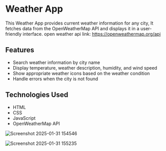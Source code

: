 # Weather App

This Weather App provides current weather information for any city, It fetches data from the OpenWeatherMap API and displays it in a user-friendly interface.
open weather api link: https://openweathermap.org/api
## Features

- Search weather information by city name
- Display temperature, weather description, humidity, and wind speed
- Show appropriate weather icons based on the weather condition
- Handle errors when the city is not found

## Technologies Used

- HTML
- CSS
- JavaScript
- OpenWeatherMap API

![Screenshot 2025-01-31 154546](https://github.com/user-attachments/assets/0f53c60b-ed92-4ad8-81d4-353d8079fbae)

![Screenshot 2025-01-31 155235](https://github.com/user-attachments/assets/1ff0a0ac-3323-4de2-8f9a-e5a661ad11eb)


